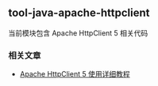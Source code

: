 ## tool-java-apache-httpclient
当前模块包含 Apache HttpClient 5 相关代码

### 相关文章
- [Apache HttpClient 5 使用详细教程](https://www.wdbyte.com/tool/httpclient5.html)
